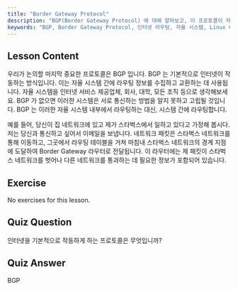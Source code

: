 ```yaml
---
title: "Border Gateway Protocol"
description: "BGP(Border Gateway Protocol) 에 대해 알아보고, 이 프로토콜이 자율 시스템 간 인터넷 라우팅을 어떻게 가능하게 하는지 이해합니다. 초보자를 위한 BGP 기본 사항을 파악합니다."
keywords: "BGP, Border Gateway Protocol, 인터넷 라우팅, 자율 시스템, Linux 네트워킹, BGP 튜토리얼, 네트워크 프로토콜, 초보자 가이드"
---
```


## Lesson Content

우리가 논의할 마지막 중요한 프로토콜은 BGP 입니다. BGP 는 기본적으로 인터넷이 작동하는 방식입니다. 이는 자율 시스템 간에 라우팅 정보를 수집하고 교환하는 데 사용됩니다. 자율 시스템을 인터넷 서비스 제공업체, 회사, 대학, 모든 조직 등으로 생각해보세요. BGP 가 없으면 이러한 시스템은 서로 통신하는 방법을 알지 못하고 고립될 것입니다. BGP 는 이러한 자율 시스템 내부에서 라우팅하는 대신, 시스템 간에 라우팅합니다.

예를 들어, 당신이 집 네트워크에 있고 제가 스타벅스에서 일하고 있다고 가정해 봅시다. 저는 당신과 통신하고 싶어서 이메일을 보냅니다. 네트워크 패킷은 스타벅스 네트워크를 통해 이동하고, 그곳에서 라우팅 테이블을 거쳐 마침내 스타벅스 네트워크의 경계 지점에 도달하여 Border Gateway 라우터로 전달됩니다. 이 라우터에는 제 패킷이 스타벅스 네트워크를 벗어나 다른 네트워크를 통과하는 데 필요한 정보가 포함되어 있습니다.

## Exercise

No exercises for this lesson.

## Quiz Question

인터넷을 기본적으로 작동하게 하는 프로토콜은 무엇입니까?

## Quiz Answer

BGP
